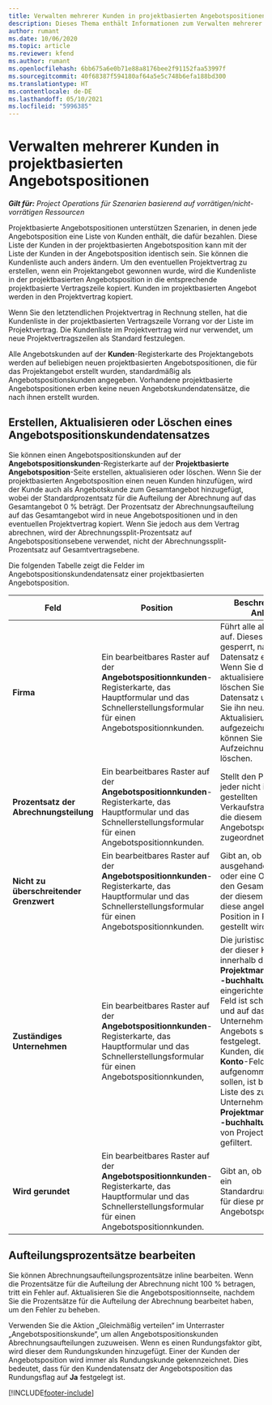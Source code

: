 ```yaml
---
title: Verwalten mehrerer Kunden in projektbasierten Angebotspositionen
description: Dieses Thema enthält Informationen zum Verwalten mehrerer Kunden in projektbasierten Angebotspositionen.
author: rumant
ms.date: 10/06/2020
ms.topic: article
ms.reviewer: kfend
ms.author: rumant
ms.openlocfilehash: 6bb675a6e0b71e88a8176bee2f91152faa53997f
ms.sourcegitcommit: 40f68387f594180af64a5e5c748b6efa188bd300
ms.translationtype: HT
ms.contentlocale: de-DE
ms.lasthandoff: 05/10/2021
ms.locfileid: "5996385"
---
```

# <a name="manage-multiple-customers-on-project-based-quote-lines"></a>Verwalten mehrerer Kunden in projektbasierten Angebotspositionen

_**Gilt für:** Project Operations für Szenarien basierend auf vorrätigen/nicht-vorrätigen Ressourcen_

Projektbasierte Angebotspositionen unterstützen Szenarien, in denen jede Angebotsposition eine Liste von Kunden enthält, die dafür bezahlen. Diese Liste der Kunden in der projektbasierten Angebotsposition kann mit der Liste der Kunden in der Angebotsposition identisch sein. Sie können die Kundenliste auch anders ändern. Um den eventuellen Projektvertrag zu erstellen, wenn ein Projektangebot gewonnen wurde, wird die Kundenliste in der projektbasierten Angebotsposition in die entsprechende projektbasierte Vertragszeile kopiert. Kunden im projektbasierten Angebot werden in den Projektvertrag kopiert.

Wenn Sie den letztendlichen Projektvertrag in Rechnung stellen, hat die Kundenliste in der projektbasierten Vertragszeile Vorrang vor der Liste im Projektvertrag. Die Kundenliste im Projektvertrag wird nur verwendet, um neue Projektvertragszeilen als Standard festzulegen.

Alle Angebotskunden auf der **Kunden**-Registerkarte des Projektangebots werden auf beliebigen neuen projektbasierten Angebotspositionen, die für das Projektangebot erstellt wurden, standardmäßig als Angebotspositionskunden angegeben. Vorhandene projektbasierte Angebotspositionen erben keine neuen Angebotskundendatensätze, die nach ihnen erstellt wurden.

## <a name="create-update-or-delete-a-quote-line-customer-record"></a>Erstellen, Aktualisieren oder Löschen eines Angebotspositionskundendatensatzes

Sie können einen Angebotspositionskunden auf der **Angebotspositionskunden**-Registerkarte auf der **Projektbasierte Angebotsposition**-Seite erstellen, aktualisieren oder löschen. Wenn Sie der projektbasierten Angebotsposition einen neuen Kunden hinzufügen, wird der Kunde auch als Angebotskunde zum Gesamtangebot hinzugefügt, wobei der Standardprozentsatz für die Aufteilung der Abrechnung auf das Gesamtangebot 0 % beträgt. Der Prozentsatz der Abrechnungsaufteilung auf das Gesamtangebot wird in neue Angebotspositionen und in den eventuellen Projektvertrag kopiert. Wenn Sie jedoch aus dem Vertrag abrechnen, wird der Abrechnungssplit-Prozentsatz auf Angebotspositionsebene verwendet, nicht der Abrechnungssplit-Prozentsatz auf Gesamtvertragsebene. 

Die folgenden Tabelle zeigt die Felder im Angebotspositionskundendatensatz einer projektbasierten Angebotsposition.

| Feld | Position | Beschreibung und Anleitung | Nachgelagerte Auswirkungen |
| --- | --- | --- | --- |
| **Firma** | Ein bearbeitbares Raster auf der **Angebotspositionnkunden**-Registerkarte, das Hauptformular und das Schnellerstellungsformular für einen Angebotspositionnkunden. | Führt alle aktiven Konten auf. Dieses Feld wird gesperrt, nachdem der Datensatz erstellt wurde. Wenn Sie das Feld aktualisieren müssen, löschen Sie den Datensatz und erstellen Sie ihn neu. Wenn Sie Aktualisierungen aufgezeichnet haben, können Sie die Aufzeichnung nicht löschen. | Wenn Sie ein Konto aus der Hauptliste der hinzuzufügenden Konten auswählen, wird der Angebotspositionnkunde auch als Angebotskunde hinzugefügt. Angebotspositionnkunden werden zu den Kunden der Projektvertragszeile kopiert, wenn ein Angebot gewonnen wird. |
| **Prozentsatz der Abrechnungsteilung** | Ein bearbeitbares Raster auf der **Angebotspositionnkunden**-Registerkarte, das Hauptformular und das Schnellerstellungsformular für einen Angebotspositionnkunden. | Stellt den Prozentsatz jeder nicht in Rechnung gestellten Verkaufstransaktion dar, die diesem Angebotspositionskunden zugeordnet wird. | Zu Projektvertragszeilenkunden kopiert. |
| **Nicht zu überschreitender Grenzwert** | Ein bearbeitbares Raster auf der **Angebotspositionnkunden**-Registerkarte, das Hauptformular und das Schnellerstellungsformular für einen Angebotspositionnkunden. | Gibt an, ob es ein ausgehandeltes Limit oder eine Obergrenze für den Gesamtbetrag gibt, der diesem Kunden für diese angebotene Position in Rechnung gestellt wird. | Wird an die Projektvertragszeilenkunden kopiert, wenn ein Angebot gewonnen wird. |
| **Zuständiges Unternehmen** | Ein bearbeitbares Raster auf der **Angebotspositionnkunden**-Registerkarte, das Hauptformular und das Schnellerstellungsformular für einen Angebotspositionnkunden, | Die juristische Person, in der dieser Kunde innerhalb der **Projektmanagement und -buchhaltung**-Modul eingerichtet ist. Dieses Feld ist schreibgeschützt und auf das zuständige Unternehmen des Angebots selbst festgelegt. Die Liste der Kunden, die in das **Konto**-Feld aufgenommen werden sollen, ist bereits auf die Liste des zuständigen Unternehmens im **Projektmanagement und -buchhaltung**-Modul von Project Operations gefiltert. | Das zuständige Unternehmen entspricht dem Konzept der juristischen Person. Alle Kosten und Einnahmen, die aus diesem Projekt stammen, werden im Hauptbuch des zuständigen Unternehmens ausgewiesen. |
| **Wird gerundet** | Ein bearbeitbares Raster auf der **Angebotspositionnkunden**-Registerkarte, das Hauptformular und das Schnellerstellungsformular für einen Angebotspositionnkunden. | Gibt an, ob dieser Kunde ein Standardrundungskunde für diese projektbasierte Angebotsposition ist. | Wird an die Projektvertragskunden kopiert, wenn ein Angebot gewonnen wird. |

## <a name="edit-billing-split-percentages"></a>Aufteilungsprozentsätze bearbeiten

Sie können Abrechnungsaufteilungsprozentsätze inline bearbeiten. Wenn die Prozentsätze für die Aufteilung der Abrechnung nicht 100 % betragen, tritt ein Fehler auf. Aktualisieren Sie die Angebotspositionnseite, nachdem Sie die Prozentsätze für die Aufteilung der Abrechnung bearbeitet haben, um den Fehler zu beheben.

Verwenden Sie die Aktion „Gleichmäßig verteilen“ im Unterraster „Angebotspositionskunde“, um allen Angebotspositionskunden Abrechnungsaufteilungen zuzuweisen. Wenn es einen Rundungsfaktor gibt, wird dieser dem Rundungskunden hinzugefügt. Einer der Kunden der Angebotsposition wird immer als Rundungskunde gekennzeichnet. Dies bedeutet, dass für den Kundendatensatz der Angebotsposition das Rundungsflag auf **Ja** festgelegt ist. 


[!INCLUDE[footer-include](../includes/footer-banner.md)]